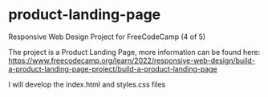 # product-landing-page
Responsive Web Design Project for FreeCodeCamp (4 of 5)

The project is a Product Landing Page, more information can be found here: https://www.freecodecamp.org/learn/2022/responsive-web-design/build-a-product-landing-page-project/build-a-product-landing-page

I will develop the index.html and styles.css files
